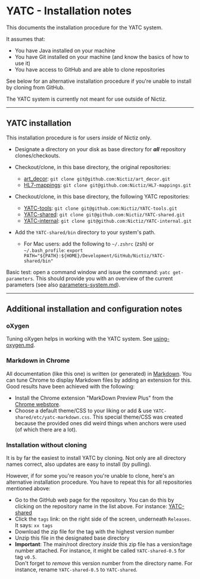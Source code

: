 # YATC - Installation notes

This documents the installation procedure for the YATC system. 

It assumes that:
* You have Java installed on your machine
* You have Git installed on your machine (and know the basics of how to use it)
* You have access to GitHub and are able to clone repositories 

See below for an alternative installation procedure if you're unable to install by cloning from GitHub.

The YATC system is currently not meant for use outside of Nictiz.

----------

## YATC installation

This installation procedure is for users *inside* of Nictiz only.

* Designate a directory on your disk as base directory for ***all*** repository clones/checkouts. 
* Checkout/clone, in this base directory, the original repositories:
  * [art_decor](https://github.com/Nictiz/art_decor): `git clone git@github.com:Nictiz/art_decor.git`
  * [HL7-mappings](https://github.com/Nictiz/HL7-mappings): `git clone git@github.com:Nictiz/HL7-mappings.git` 

* Checkout/clone, in this base directory, the following YATC repositories:
  *  [YATC-tools](https://github.com/Nictiz/YATC-tools): `git clone git@github.com:Nictiz/YATC-tools.git` 
  *  [YATC-shared](https://github.com/Nictiz/YATC-shared): `git clone git@github.com:Nictiz/YATC-shared.git` 
  *  [YATC-internal](https://github.com/Nictiz/YATC-internal): `git clone git@github.com:Nictiz/YATC-internal.git` 
* Add the `YATC-shared/bin` directory to your system's path.
  * For Mac users: add the following to `~/.zshrc` (zsh) or `~/.bash_profile`: `export PATH="${PATH}:${HOME}/Development/GitHub/Nictiz/YATC-shared/bin"`

Basic test: open a command window and issue the command: `yatc get-parameters`. This should provide you with an overview of the current parameters (see also [parameters-system.md](parameters-system.md)). 

-----------

## Additional installation and configuration notes

### oXygen

Tuning oXygen helps in working with the YATC system. See [using-oxygen.md](using-oxygen.md).

### Markdown in Chrome

All documentation (like this one) is written (or generated) in [Markdown](https://www.markdownguide.org/). You can tune Chrome to display Markdown files by adding an extension for this. Good results have been achieved with the following:

* Install the Chrome extension "MarkDown Preview Plus" from the [Chrome webstore](https://chrome.google.com/webstore/category/extensions).
* Choose a default theme/CSS to your liking or add & use `YATC-shared/etc/yatc-markdown.css`. This special theme/CSS was created because the provided ones did weird things when anchors were used (of which there are a lot).

### Installation without cloning

It is by far the easiest to install YATC by cloning. Not only are all directory names correct, also updates are easy to install (by pulling).

However, if for some you're reason you're unable to clone, here's an alternative installation procedure. You have to repeat this for all repositories mentioned above:

* Go to the GitHub web page for the repository. You can do this by clicking on the repository name in the list above. For instance: [YATC-shared](https://github.com/Nictiz/YATC-shared)
* Click the `tags` link: on the right side of the screen, underneath `Releases`. It says: `xx tags`
* Download the zip file for the tag with the highest version number
* Unzip this file in the designated base directory
* **Important**: The main/root directory *inside* this zip file has a version/tage number attached. For instance, it might be called `YATC-shared-0.5` for tag `v0.5`.<br/>Don't forget to *remove* this version number from the directory name. For instance, rename `YATC-shared-0.5` to `YATC-shared`.




